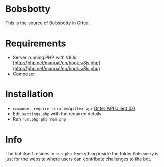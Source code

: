 # Bobsbotty
This is the source of Bobsbotty in Gitter.

# Requirements
- Server running PHP with V8Js: [http://php.net/manual/en/book.v8js.php](http://php.net/manual/en/book.v8js.php)
- [Composer](https://getcomposer.org/)

# Installation
- `composer require serafim/gitter-api` [Gitter API Client 4.0](https://github.com/SerafimArts/gitter-api)
- Edit `settings.php` with the required details
- Run `run.php`: `php run.php`

# Info
The bot itself resides in `run.php`. Everything inside the folder `Bobsbotty` is just for the website where users can contribute challenges to the bot.
